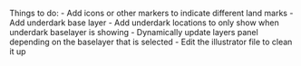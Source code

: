 Things to do:
    - Add icons or other markers to indicate different land marks
    - Add underdark base layer
    - Add underdark locations to only show when underdark baselayer is showing
    - Dynamically update layers panel depending on the baselayer that is selected
    - Edit the illustrator file to clean it up